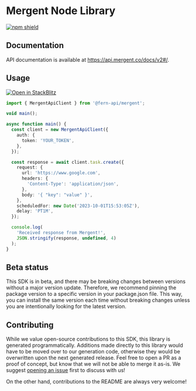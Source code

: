 # Mergent Node Library

[![npm shield](https://img.shields.io/npm/v/@fern-api/mergent)](https://www.npmjs.com/package/@fern-api/mergent)

## Documentation

API documentation is available at <https://api.mergent.co/docs/v2#/>.

## Usage

[![Open in StackBlitz](https://developer.stackblitz.com/img/open_in_stackblitz.svg)](https://stackblitz.com/edit/node-s3pcsq?file=app.ts)

```typescript
import { MergentApiClient } from '@fern-api/mergent';

void main();

async function main() {
  const client = new MergentApiClient({
    auth: {
      token: 'YOUR_TOKEN',
    },
  });

  const response = await client.task.create({
    request: {
      url: 'https://www.google.com',
      headers: {
        'Content-Type': 'application/json',
      },
      body: '{ "key": "value" }',
    },
    scheduledFor: new Date('2023-10-01T15:53:05Z'),
    delay: 'PT1M',
  });

  console.log(
    'Received response from Mergent!',
    JSON.stringify(response, undefined, 4)
  );
}

```

## Beta status

This SDK is in beta, and there may be breaking changes between versions without a major version update. Therefore, we recommend pinning the package version to a specific version in your package.json file. This way, you can install the same version each time without breaking changes unless you are intentionally looking for the latest version.

## Contributing

While we value open-source contributions to this SDK, this library is generated programmatically. Additions made directly to this library would have to be moved over to our generation code, otherwise they would be overwritten upon the next generated release. Feel free to open a PR as a proof of concept, but know that we will not be able to merge it as-is. We suggest [opening an issue](https://github.com/fern-mergent/mergent-node/issues) first to discuss with us!

On the other hand, contributions to the README are always very welcome!
